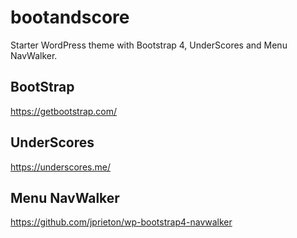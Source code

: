# bootandscore
Starter WordPress theme with Bootstrap 4, UnderScores and Menu NavWalker.

## BootStrap
https://getbootstrap.com/

## UnderScores
https://underscores.me/

## Menu NavWalker
https://github.com/jprieton/wp-bootstrap4-navwalker
